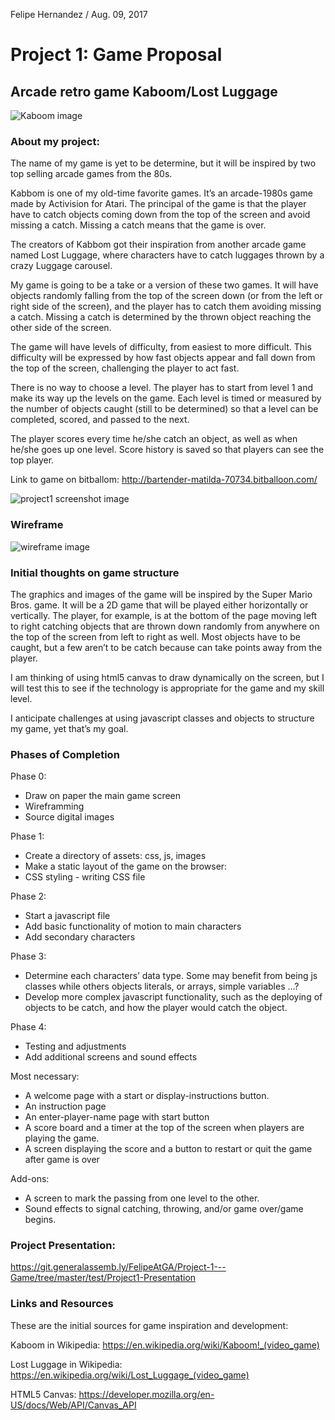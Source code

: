 Felipe Hernandez / Aug. 09, 2017

# Project 1: Game Proposal
## Arcade retro game Kaboom/Lost Luggage
![Kaboom image](https://git.generalassemb.ly/FelipeAtGA/Project-1---Game/blob/master/img/kaboomScreenshot.png)

### About my project:

The name of my game is yet to be determine, but it will be inspired by two top selling arcade games from the 80s.

Kabbom is one of my old-time favorite games. It’s an arcade-1980s game made by Activision for Atari. The principal of the game is that the player have to catch objects coming down from the top of the screen and avoid missing a catch. Missing a catch means that the game is over.

The creators of Kabbom got their inspiration from another arcade game named Lost Luggage, where characters have to catch luggages thrown by a crazy Luggage carousel.

My game is going to be a take or a version of these two games. It will have objects randomly falling from the top of the screen down (or from the left or right side of the screen), and the player has to catch them avoiding missing a catch. Missing a catch is determined by the thrown object reaching the other side of the screen.

The game will have levels of difficulty, from easiest to more difficult. This difficulty will be expressed by how fast objects appear and fall down from the top of the screen, challenging the player to act fast.

There is no way to choose a level. The player has to start from level 1 and make its way up the levels on the game. Each level is timed or measured by the number of objects caught (still to be determined) so that a level can be completed, scored, and passed to the next.

The player scores every time he/she catch an object, as well as when he/she goes up one level. Score history is saved so that players can see the top player.

Link to game on bitballom: http://bartender-matilda-70734.bitballoon.com/

![project1 screenshot image](https://git.generalassemb.ly/FelipeAtGA/Project-1---Game/blob/master/app/project1_game_homepageImage.png)


### Wireframe

![wireframe image](https://git.generalassemb.ly/FelipeAtGA/Project-1---Game/blob/master/app/wireframe.jpg)

### Initial thoughts on game structure

The graphics and images of the game will be inspired by the Super Mario Bros. game. It will be a 2D game that will be played either horizontally or vertically. The player, for example, is at the bottom of the page moving left to right catching objects that are thrown down randomly from anywhere on the top of the screen from left to right as well. Most objects have to be caught, but a few aren’t to be catch because can take points away from the player.

I am thinking of using html5 canvas to draw dynamically on the screen, but I will test this to see if the technology is appropriate for the game and my skill level.

I anticipate challenges at using javascript classes and objects to structure my game, yet that’s my goal.


### Phases of Completion

Phase 0:
- Draw on paper the main game screen
- Wireframming
- Source digital images

Phase 1:
- Create a directory of assets: css, js, images
- Make a static layout of the game on the browser:
- CSS styling - writing CSS file

Phase 2:
- Start a javascript file
- Add basic functionality of motion to main characters
- Add secondary characters

Phase 3:
- Determine each characters’ data type. Some may benefit from being js classes while others objects literals, or arrays, simple variables …?
- Develop more complex javascript functionality, such as the deploying of objects to be catch, and how the player would catch the object.

Phase 4:
- Testing and adjustments
- Add additional screens and sound effects

Most necessary:
- A welcome page with a start or display-instructions button.
- An instruction page
- An enter-player-name page with start button
- A score board and a timer at the top of the screen when players are playing the game.
- A screen displaying the score and a button to restart or quit the game after game is over

Add-ons:
- A screen to mark the passing from one level to the other.
- Sound effects to signal catching, throwing, and/or game over/game begins.

### Project Presentation:

https://git.generalassemb.ly/FelipeAtGA/Project-1---Game/tree/master/test/Project1-Presentation 

### Links and Resources

These are the initial sources for game inspiration and development:

Kaboom in Wikipedia:
https://en.wikipedia.org/wiki/Kaboom!_(video_game)

Lost Luggage in Wikipedia:
https://en.wikipedia.org/wiki/Lost_Luggage_(video_game)

HTML5 Canvas:
https://developer.mozilla.org/en-US/docs/Web/API/Canvas_API